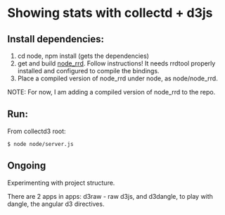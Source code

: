 # Showing stats with collectd + d3js

## Install dependencies: 

1. cd node, npm install (gets the dependencies)
2. get and build [node_rrd](https://github.com/Orion98MC/node_rrd). Follow instructions! It needs rrdtool properly installed and configured to compile the bindings.
3. Place a compiled version of node_rrd under node, as node/node_rrd.

NOTE: For now, I am adding a compiled version of node_rrd to the repo.



## Run: 

From collectd3 root: 
	
	$ node node/server.js

## Ongoing
Experimenting with project structure.

There are 2 apps in apps: d3raw - raw d3js, and d3dangle, to play with dangle, the angular d3 directives.

